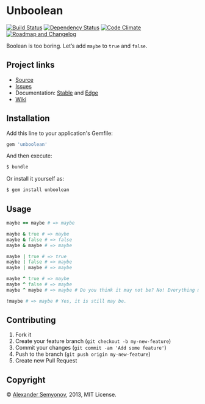 # Unboolean

[![Build Status](https://travis-ci.org/alsemyonov/unboolean.png)](https://travis-ci.org/alsemyonov/unboolean)
[![Dependency Status](https://gemnasium.com/alsemyonov/unboolean.png)](https://gemnasium.com/alsemyonov/unboolean)
[![Code Climate](https://codeclimate.com/github/alsemyonov/unboolean.png)](https://codeclimate.com/github/alsemyonov/unboolean)
[![Roadmap and Changelog](https://roadchange.com/alsemyonov/unboolean/badge.png)](https://roadchange.com/alsemyonov/unboolean)

Boolean is too boring. Let’s add `maybe` to `true` and `false`.

## Project links

* [Source](https://github.com/alsemyonov/unboolean)
* [Issues](https://github.com/alsemyonov/unboolean/issues)
* Documentation: [Stable](https://rubydoc.info/gems/unboolean) and [Edge](https://rubydoc.info/github/alsemyonov/unboolean)
* [Wiki](https://github.com/alsemyonov/unboolean/wiki)

## Installation

Add this line to your application's Gemfile:

```ruby
gem 'unboolean'
```

And then execute:

```bash
$ bundle
```

Or install it yourself as:

```bash
$ gem install unboolean
```

## Usage

```ruby
maybe == maybe # => maybe

maybe & true # => maybe
maybe & false # => false
maybe & maybe # => maybe

maybe | true # => true
maybe | false # => maybe
maybe | maybe # => maybe

maybe ^ true # => maybe
maybe ^ false # => maybe
maybe ^ maybe # => maybe # Do you think it may not be? No! Everything may be.

!maybe # => maybe # Yes, it is still may be.
```

## Contributing

1. Fork it
2. Create your feature branch (`git checkout -b my-new-feature`)
3. Commit your changes (`git commit -am 'Add some feature'`)
4. Push to the branch (`git push origin my-new-feature`)
5. Create new Pull Request

## Copyright

© [Alexander Semyonov](mailto:al@semyonov.us), 2013, MIT License.
